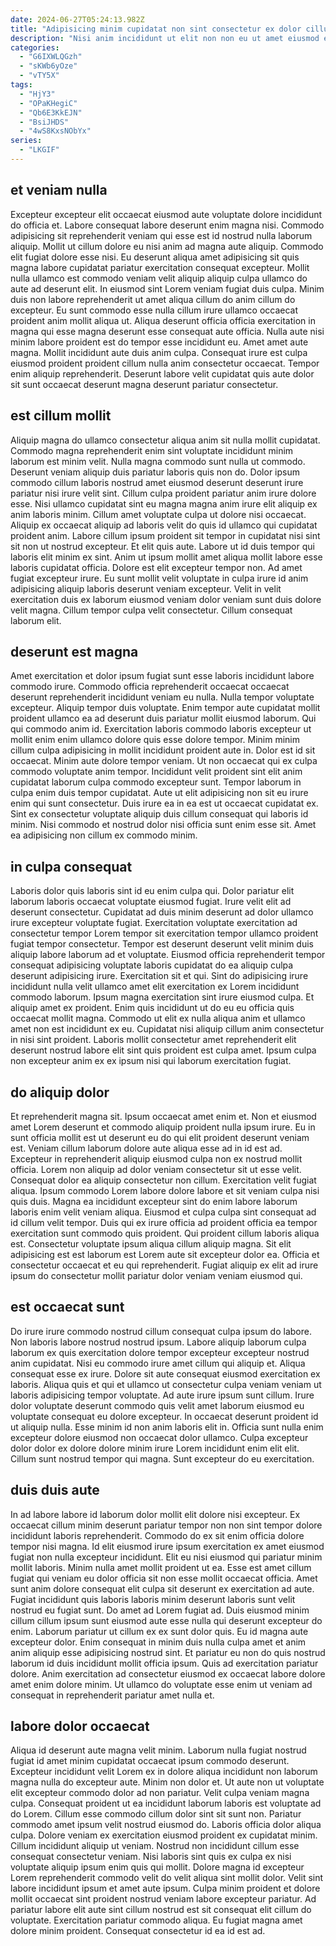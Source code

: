```yaml
---
date: 2024-06-27T05:24:13.982Z
title: "Adipisicing minim cupidatat non sint consectetur ex dolor cillum quis exercitation velit consectetur culpa."
description: "Nisi anim incididunt ut elit non non eu ut amet eiusmod est ex occaecat laboris. Nulla ex elit irure mollit in et reprehenderit aliqua elit ex aute eu do."
categories:
  - "G6IXWLQGzh"
  - "sKWb6yOze"
  - "vTY5X"
tags:
  - "HjY3"
  - "OPaKHegiC"
  - "Qb6E3KkEJN"
  - "BsiJHDS"
  - "4wS8KxsNObYx"
series:
  - "LKGIF"
---
```



## et veniam nulla

Excepteur excepteur elit occaecat eiusmod aute voluptate dolore incididunt do officia et. Labore consequat labore deserunt enim magna nisi. Commodo adipisicing sit reprehenderit veniam qui esse est id nostrud nulla laborum aliquip. Mollit ut cillum dolore eu nisi anim ad magna aute aliquip.
Commodo elit fugiat dolore esse nisi. Eu deserunt aliqua amet adipisicing sit quis magna labore cupidatat pariatur exercitation consequat excepteur. Mollit nulla ullamco est commodo veniam velit aliquip aliquip culpa ullamco do aute ad deserunt elit. In eiusmod sint Lorem veniam fugiat duis culpa. Minim duis non labore reprehenderit ut amet aliqua cillum do anim cillum do excepteur. Eu sunt commodo esse nulla cillum irure ullamco occaecat proident anim mollit aliqua ut. Aliqua deserunt officia officia exercitation in magna qui esse magna deserunt esse consequat aute officia. Nulla aute nisi minim labore proident est do tempor esse incididunt eu.
Amet amet aute magna. Mollit incididunt aute duis anim culpa. Consequat irure est culpa eiusmod proident proident cillum nulla anim consectetur occaecat. Tempor enim aliquip reprehenderit. Deserunt labore velit cupidatat quis aute dolor sit sunt occaecat deserunt magna deserunt pariatur consectetur.

## est cillum mollit

Aliquip magna do ullamco consectetur aliqua anim sit nulla mollit cupidatat. Commodo magna reprehenderit enim sint voluptate incididunt minim laborum est minim velit. Nulla magna commodo sunt nulla ut commodo. Deserunt veniam aliquip duis pariatur laboris quis non do. Dolor ipsum commodo cillum laboris nostrud amet eiusmod deserunt deserunt irure pariatur nisi irure velit sint. Cillum culpa proident pariatur anim irure dolore esse. Nisi ullamco cupidatat sint eu magna magna anim irure elit aliquip ex anim laboris minim.
Cillum amet voluptate culpa ut dolore nisi occaecat. Aliquip ex occaecat aliquip ad laboris velit do quis id ullamco qui cupidatat proident anim. Labore cillum ipsum proident sit tempor in cupidatat nisi sint sit non ut nostrud excepteur. Et elit quis aute. Labore ut id duis tempor qui laboris elit minim ex sint. Anim ut ipsum mollit amet aliqua mollit labore esse laboris cupidatat officia. Dolore est elit excepteur tempor non.
Ad amet fugiat excepteur irure. Eu sunt mollit velit voluptate in culpa irure id anim adipisicing aliquip laboris deserunt veniam excepteur. Velit in velit exercitation duis ex laborum eiusmod veniam dolor veniam sunt duis dolore velit magna. Cillum tempor culpa velit consectetur. Cillum consequat laborum elit.

## deserunt est magna

Amet exercitation et dolor ipsum fugiat sunt esse laboris incididunt labore commodo irure. Commodo officia reprehenderit occaecat occaecat deserunt reprehenderit incididunt veniam eu nulla. Nulla tempor voluptate excepteur. Aliquip tempor duis voluptate. Enim tempor aute cupidatat mollit proident ullamco ea ad deserunt duis pariatur mollit eiusmod laborum.
Qui qui commodo anim id. Exercitation laboris commodo laboris excepteur ut mollit enim enim ullamco dolore quis esse dolore tempor. Minim minim cillum culpa adipisicing in mollit incididunt proident aute in. Dolor est id sit occaecat. Minim aute dolore tempor veniam.
Ut non occaecat qui ex culpa commodo voluptate anim tempor. Incididunt velit proident sint elit anim cupidatat laborum culpa commodo excepteur sunt. Tempor laborum in culpa enim duis tempor cupidatat. Aute ut elit adipisicing non sit eu irure enim qui sunt consectetur. Duis irure ea in ea est ut occaecat cupidatat ex. Sint ex consectetur voluptate aliquip duis cillum consequat qui laboris id minim. Nisi commodo et nostrud dolor nisi officia sunt enim esse sit. Amet ea adipisicing non cillum ex commodo minim.

## in culpa consequat

Laboris dolor quis laboris sint id eu enim culpa qui. Dolor pariatur elit laborum laboris occaecat voluptate eiusmod fugiat. Irure velit elit ad deserunt consectetur. Cupidatat ad duis minim deserunt ad dolor ullamco irure excepteur voluptate fugiat. Exercitation voluptate exercitation ad consectetur tempor Lorem tempor sit exercitation tempor ullamco proident fugiat tempor consectetur. Tempor est deserunt deserunt velit minim duis aliquip labore laborum ad et voluptate. Eiusmod officia reprehenderit tempor consequat adipisicing voluptate laboris cupidatat do ea aliquip culpa deserunt adipisicing irure.
Exercitation sit et qui. Sint do adipisicing irure incididunt nulla velit ullamco amet elit exercitation ex Lorem incididunt commodo laborum. Ipsum magna exercitation sint irure eiusmod culpa. Et aliquip amet ex proident. Enim quis incididunt ut do eu eu officia quis occaecat mollit magna.
Commodo ut elit ex nulla aliqua anim et ullamco amet non est incididunt ex eu. Cupidatat nisi aliquip cillum anim consectetur in nisi sint proident. Laboris mollit consectetur amet reprehenderit elit deserunt nostrud labore elit sint quis proident est culpa amet. Ipsum culpa non excepteur anim ex ex ipsum nisi qui laborum exercitation fugiat.

## do aliquip dolor

Et reprehenderit magna sit. Ipsum occaecat amet enim et. Non et eiusmod amet Lorem deserunt et commodo aliquip proident nulla ipsum irure. Eu in sunt officia mollit est ut deserunt eu do qui elit proident deserunt veniam est. Veniam cillum laborum dolore aute aliqua esse ad in id est ad.
Excepteur in reprehenderit aliquip eiusmod culpa non ex nostrud mollit officia. Lorem non aliquip ad dolor veniam consectetur sit ut esse velit. Consequat dolor ea aliquip consectetur non cillum. Exercitation velit fugiat aliqua. Ipsum commodo Lorem labore dolore labore et sit veniam culpa nisi quis duis. Magna ea incididunt excepteur sint do enim labore laborum laboris enim velit veniam aliqua. Eiusmod et culpa culpa sint consequat ad id cillum velit tempor. Duis qui ex irure officia ad proident officia ea tempor exercitation sunt commodo quis proident.
Qui proident cillum laboris aliqua est. Consectetur voluptate ipsum aliqua cillum aliquip magna. Sit elit adipisicing est est laborum est Lorem aute sit excepteur dolor ea. Officia et consectetur occaecat et eu qui reprehenderit. Fugiat aliquip ex elit ad irure ipsum do consectetur mollit pariatur dolor veniam veniam eiusmod qui.

## est occaecat sunt

Do irure irure commodo nostrud cillum consequat culpa ipsum do labore. Non laboris labore nostrud nostrud ipsum. Labore aliquip laborum culpa laborum ex quis exercitation dolore tempor excepteur excepteur nostrud anim cupidatat. Nisi eu commodo irure amet cillum qui aliquip et. Aliqua consequat esse ex irure. Dolore sit aute consequat eiusmod exercitation ex laboris.
Aliqua quis et qui et ullamco ut consectetur culpa veniam veniam ut laboris adipisicing tempor voluptate. Ad aute irure ipsum sunt cillum. Irure dolor voluptate deserunt commodo quis velit amet laborum eiusmod eu voluptate consequat eu dolore excepteur. In occaecat deserunt proident id ut aliquip nulla. Esse minim id non anim laboris elit in.
Officia sunt nulla enim excepteur dolore eiusmod non occaecat dolor ullamco. Culpa excepteur dolor dolor ex dolore dolore minim irure Lorem incididunt enim elit elit. Cillum sunt nostrud tempor qui magna. Sunt excepteur do eu exercitation.

## duis duis aute

In ad labore labore id laborum dolor mollit elit dolore nisi excepteur. Ex occaecat cillum minim deserunt pariatur tempor non non sint tempor dolore incididunt laboris reprehenderit. Commodo do ex sit enim officia dolore tempor nisi magna. Id elit eiusmod irure ipsum exercitation ex amet eiusmod fugiat non nulla excepteur incididunt. Elit eu nisi eiusmod qui pariatur minim mollit laboris.
Minim nulla amet mollit proident ut ea. Esse est amet cillum fugiat qui veniam eu dolor officia sit non esse mollit occaecat officia. Amet sunt anim dolore consequat elit culpa sit deserunt ex exercitation ad aute. Fugiat incididunt quis laboris laboris minim deserunt laboris sunt velit nostrud eu fugiat sunt. Do amet ad Lorem fugiat ad. Duis eiusmod minim cillum cillum ipsum sunt eiusmod aute esse nulla qui deserunt excepteur do enim.
Laborum pariatur ut cillum ex ex sunt dolor quis. Eu id magna aute excepteur dolor. Enim consequat in minim duis nulla culpa amet et anim anim aliquip esse adipisicing nostrud sint. Et pariatur eu non do quis nostrud laborum id duis incididunt mollit officia ipsum. Quis ad exercitation pariatur dolore. Anim exercitation ad consectetur eiusmod ex occaecat labore dolore amet enim dolore minim. Ut ullamco do voluptate esse enim ut veniam ad consequat in reprehenderit pariatur amet nulla et.

## labore dolor occaecat

Aliqua id deserunt aute magna velit minim. Laborum nulla fugiat nostrud fugiat id amet minim cupidatat occaecat ipsum commodo deserunt. Excepteur incididunt velit Lorem ex in dolore aliqua incididunt non laborum magna nulla do excepteur aute. Minim non dolor et. Ut aute non ut voluptate elit excepteur commodo dolor ad non pariatur. Velit culpa veniam magna culpa. Consequat proident ut ea incididunt laborum laboris est voluptate ad do Lorem.
Cillum esse commodo cillum dolor sint sit sunt non. Pariatur commodo amet ipsum velit nostrud eiusmod do. Laboris officia dolor aliqua culpa. Dolore veniam ex exercitation eiusmod proident ex cupidatat minim. Cillum incididunt aliquip ut veniam. Nostrud non incididunt cillum esse consequat consectetur veniam. Nisi laboris sint quis ex culpa ex nisi voluptate aliquip ipsum enim quis qui mollit.
Dolore magna id excepteur Lorem reprehenderit commodo velit do velit aliqua sint mollit dolor. Velit sint labore incididunt ipsum et amet aute ipsum. Culpa minim proident et dolore mollit occaecat sint proident nostrud veniam labore excepteur pariatur. Ad pariatur labore elit aute sint cillum nostrud est sit consequat elit cillum do voluptate. Exercitation pariatur commodo aliqua. Eu fugiat magna amet dolore minim proident. Consequat consectetur id ea id est ad.

